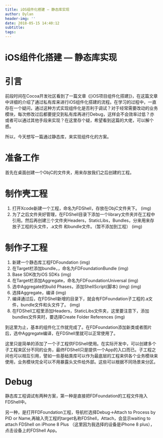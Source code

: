 ```yaml
---
title: iOS组件化搭建 — 静态库实现
author: Dylan
header-img: ''
date: 2018-05-15 14:40:12
subtitle:
tags:
---
```


# iOS组件化搭建 — 静态库实现

# 引言

前段时间在Cocoa开发社区看到了一篇文章《[iOS项目组件化搭建]》，在这篇文章中详细的介绍了通过私有库来进行iOS组件化搭建的流程。在学习的过程中，一直存在一个疑问，通过这种方式实现组件化是否利于调试？对于经常需要改动的业务模块，每次修改过后都要提交到私有库再进行Debug，这样会不会效率过低？亦或者可以通过其他手段来实现？在这里存个疑，希望看到这篇的大佬，可以解个惑。

所以，今天想写一篇通过静态库，来实现组件化的方案。

# 准备工作
首先在桌面创建一个ObjC的文件夹，用来存放我们之后创建的工程。

# 制作壳工程

1. 打开Xcode新建一个工程，命名为FDShell，存放在ObjC文件夹下。
	(img)
2. 为了之后文件夹好管理，在FDShell目录下添加一个library文件夹并在工程中引用。然后再创建三个文件夹Headers，StaticLibs，Bundles，分来用来存放子工程的头文件，.a文件 和bundle文件。（暂不添加到工程）
	(img)

# 制作子工程

1. 新建一个静态库工程FDFoundation
	 (img)
2.  在Target栏添加bundle，，命名为FDFoundationBundle
	(img)
3. Base SDK改为iOS SDKs
	(img)
4. 在Target栏添加Aggregate，命名为FDFoundationUniversal
	(img)
5. 选中Aggregate的build Phases，添加ShellScript{脚本}
	(img)
	(img)
6. 选择Aggregate，编译
	(img)
7. 编译通过后，在FDShell新增的目录下，就会有FDFoundation子工程的.a文件，bundle文件和头文件了。
	(img)
8. 在FDShell工程里添加Headers，StaticLibs文件夹，这里要注意下，添加bundles文件夹时，要选择Create Folder References
	(img)

到这里为止，基本的组件化工作就完成了。在FDFoundation添加新类或者图片后，选中Aggregate编译，在FDShell里就可以正常使用了。

这里只是简单的添加了一个子工程供FDShell使用。在实际开发中，可以创建多个子工程来区分不同的业务，最终FDShell只是提供一个App的入口而已。子工程之间也可以相互引用，譬如一些基础类库可以作为最底层的工程来供各个业务模块来使用，业务模块完全可以不用暴露头文件给外部。这些可以根据不同场景来分区。

# Debug
静态库工程调试有两种方案，第一种是直接把FDFoundation的工程文件拖入FDShell中。

另一种，是打开FDFoundation工程，导航栏选择Debug->Attach to Process by PID or Name,再输入壳工程的target名称FDShell，Attach，会显示waiting to attach FDShell on iPhone 8 Plus （这里因为我选择的设备是iPhone 8 plus），点击设备上的FDShell App。
	


